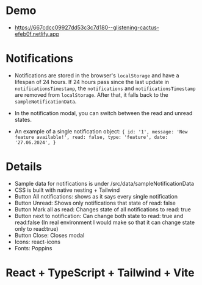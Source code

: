 # Demo
* https://667cdcc09927dd53c3c7d180--glistening-cactus-efeb0f.netlify.app

# Notifications

* Notifications are stored in the browser's `localStorage` and have a lifespan of 24 hours. If 24 hours pass since the last update in `notificationsTimestamp`, the `notifications` and `notificationsTimestamp` are removed from `localStorage`. After that, it falls back to the `sampleNotificationData`.

* In the notification modal, you can switch between the read and unread states.

* An example of a single notification object: ``` { id: '1', message: 'New feature available!', read: false, type: 'feature', date: '27.06.2024', } ```
  

# Details
* Sample data for notifications is under /src/data/sampleNotificationData
* CSS is built with native nesting + Tailwind
* Button All notifications: shows as it says every single notification
* Button Unread: Shows only notifications that state of read: false
* Button Mark all as read: Changes state of all notifications to read: true
* Button next to notification: Can change both state to read: true and read:false (In real environment I would make so that it can change state only to read:true)
* Button Close: Closes modal
* Icons: react-icons
* Fonts: Poppins

# React + TypeScript + Tailwind + Vite